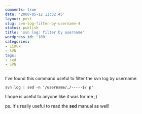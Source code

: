 ```yaml
---
comments: true
date: '2008-05-12 11:32:45'
layout: post
slug: svn-log-filter-by-username-4
status: publish
title: 'svn log: filter by username'
wordpress_id: '100'
categories:
- Linux
- SVN
tags:
- sed
- SVN
---
```


I've found this command useful to filter the svn log by username:  
```
svn log | sed -n '/username/,/-----$/ p'
```
  
I hope is useful to anyone like it was for me ;)




ps. It's really useful to read the **sed** manual as well!
